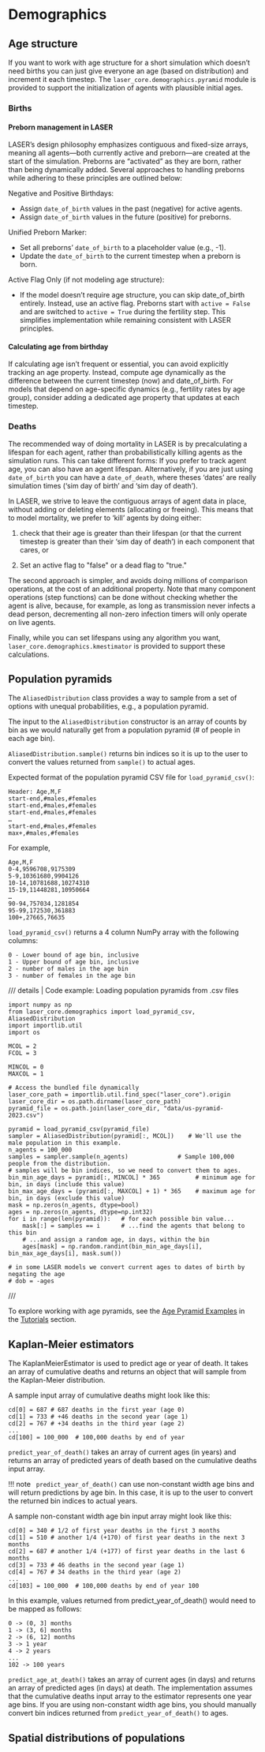 # Demographics

<!--Need to an an intro, explaining generalizations about demographics for LASER.

ALL topics about demographics will go here:

- Age structure
- Births
- Deaths
- All the vital dynamics sections??
- population pyramids
- kapalan-meier estimator
- etc

Just pasted in content from the various topics; this will need an intro and text explaining how to configure these, how they fit together (eg, when to use age pyrmaids, when to use kaplan-meier); also code blocks, etc need to be formatted

SO: Vital dynamics model: that section probably needs its own topic page, since it's long. Still kind of confused about what a "model" is in terms of laser components--is this a stand-alone model? Or the 'piece' that implements vital dynamics within an actual model? The answer to that will determine where we put the VDM topic page in the TOC.

Also, make sure to link to appropriate topics! (esp parameters) -->

## Age structure

If you want to work with age structure for a short simulation which doesn’t need births you can just give everyone an age (based on distribution) and increment it each timestep. The `laser_core.demographics.pyramid` module is provided to support the initialization of agents with plausible initial ages.

### Births

#### Preborn management in LASER

LASER’s design philosophy emphasizes contiguous and fixed-size arrays, meaning all agents—both currently active and preborn—are created at the start of the simulation. Preborns are “activated” as they are born, rather than being dynamically added. Several approaches to handling preborns while adhering to these principles are outlined below:

Negative and Positive Birthdays:

- Assign `date_of_birth` values in the past (negative) for active agents.
- Assign `date_of_birth` values in the future (positive) for preborns.

Unified Preborn Marker:

- Set all preborns’ `date_of_birth` to a placeholder value (e.g., -1).
- Update the `date_of_birth` to the current timestep when a preborn is born.

Active Flag Only (if not modeling age structure):

- If the model doesn’t require age structure, you can skip date_of_birth entirely. Instead, use an active flag. Preborns start with `active = False` and are switched to `active = True` during the fertility step. This simplifies implementation while remaining consistent with LASER principles.

#### Calculating age from birthday

If calculating age isn’t frequent or essential, you can avoid explicitly tracking an age property. Instead, compute age dynamically as the difference between the current timestep (now) and date_of_birth. For models that depend on age-specific dynamics (e.g., fertility rates by age group), consider adding a dedicated age property that updates at each timestep.

### Deaths

The recommended way of doing mortality in LASER is by precalculating a lifespan for each agent, rather than probabilistically killing agents as the simulation runs. This can take different forms: If you prefer to track agent age, you can also have an agent lifespan. Alternatively, if you are just using `date_of_birth` you can have a `date_of_death`, where theses ‘dates’ are really simulation times (‘sim day of birth’ and ‘sim day of death’).

In LASER, we strive to leave the contiguous arrays of agent data in place, without adding or deleting elements (allocating or freeing). This means that to model mortality, we prefer to ‘kill’ agents by doing either:

 1. check that their age is greater than their lifespan (or that the current timestep is greater than their ‘sim day of death’) in each component that cares, or

 2. Set an active flag to "false" or a dead flag to "true."

 The second approach is simpler, and avoids doing millions of comparison operations, at the cost of an additional property. Note that many component operations (step functions) can be done without checking whether the agent is alive, because, for example, as long as transmission never infects a dead person, decrementing all non-zero infection timers will only operate on live agents.

 Finally, while you can set lifespans using any algorithm you want, `laser_core.demographics.kmestimator` is provided to support these calculations.


## Population pyramids

The `AliasedDistribution` class provides a way to sample from a set of options with unequal probabilities, e.g., a population pyramid.

The input to the `AliasedDistribution` constructor is an array of counts by bin as we would naturally get from a population pyramid (# of people in each age bin).

`AliasedDistribution.sample()` returns bin indices so it is up to the user to convert the values returned from `sample()` to actual ages.

Expected format of the population pyramid CSV file for `load_pyramid_csv()`:

```
Header: Age,M,F
start-end,#males,#females
start-end,#males,#females
start-end,#males,#females
…
start-end,#males,#females
max+,#males,#females
```

For example,

```
Age,M,F
0-4,9596708,9175309
5-9,10361680,9904126
10-14,10781688,10274310
15-19,11448281,10950664
…
90-94,757034,1281854
95-99,172530,361883
100+,27665,76635
```

`load_pyramid_csv()` returns a 4 column NumPy array with the following columns:

```
0 - Lower bound of age bin, inclusive
1 - Upper bound of age bin, inclusive
2 - number of males in the age bin
3 - number of females in the age bin
```

/// details | Code example: Loading population pyramids from .csv files

```
import numpy as np
from laser_core.demographics import load_pyramid_csv, AliasedDistribution
import importlib.util
import os

MCOL = 2
FCOL = 3

MINCOL = 0
MAXCOL = 1

# Access the bundled file dynamically
laser_core_path = importlib.util.find_spec("laser_core").origin
laser_core_dir = os.path.dirname(laser_core_path)
pyramid_file = os.path.join(laser_core_dir, "data/us-pyramid-2023.csv")

pyramid = load_pyramid_csv(pyramid_file)
sampler = AliasedDistribution(pyramid[:, MCOL])    # We'll use the male population in this example.
n_agents = 100_000
samples = sampler.sample(n_agents)              # Sample 100,000 people from the distribution.
# samples will be bin indices, so we need to convert them to ages.
bin_min_age_days = pyramid[:, MINCOL] * 365          # minimum age for bin, in days (include this value)
bin_max_age_days = (pyramid[:, MAXCOL] + 1) * 365    # maximum age for bin, in days (exclude this value)
mask = np.zeros(n_agents, dtype=bool)
ages = np.zeros(n_agents, dtype=np.int32)
for i in range(len(pyramid)):   # for each possible bin value...
    mask[:] = samples == i      # ...find the agents that belong to this bin
    # ...and assign a random age, in days, within the bin
    ages[mask] = np.random.randint(bin_min_age_days[i], bin_max_age_days[i], mask.sum())

# in some LASER models we convert current ages to dates of birth by negating the age
# dob = -ages
```
///

To explore working with age pyramids, see the [Age Pyramid Examples](../../tutorials/age_pyramid.ipynb) in the [Tutorials](../../tutorials/index.md) section.


## Kaplan-Meier estimators

The KaplanMeierEstimator is used to predict age or year of death. It takes an array of cumulative deaths and returns an object that will sample from the Kaplan-Meier distribution.

A sample input array of cumulative deaths might look like this:

```
cd[0] = 687 # 687 deaths in the first year (age 0)
cd[1] = 733 # +46 deaths in the second year (age 1)
cd[2] = 767 # +34 deaths in the third year (age 2)
...
cd[100] = 100_000  # 100,000 deaths by end of year
```

`predict_year_of_death()` takes an array of current ages (in years) and returns an array of predicted years of death based on the cumulative deaths input array.

!!! note
    ` predict_year_of_death()` can use non-constant width age bins and will return predictions by age bin. In this case, it is up to the user to convert the returned bin indices to actual years.

A sample non-constant width age bin input array might look like this:

```
cd[0] = 340 # 1/2 of first year deaths in the first 3 months
cd[1] = 510 # another 1/4 (+170) of first year deaths in the next 3 months
cd[2] = 687 # another 1/4 (+177) of first year deaths in the last 6 months
cd[3] = 733 # 46 deaths in the second year (age 1)
cd[4] = 767 # 34 deaths in the third year (age 2)
...
cd[103] = 100_000  # 100,000 deaths by end of year 100
```

In this example, values returned from predict_year_of_death() would need to be mapped as follows:

```
0 -> (0, 3] months
1 -> (3, 6] months
2 -> (6, 12] months
3 -> 1 year
4 -> 2 years
...
102 -> 100 years
```

`predict_age_at_death()` takes an array of current ages (in days) and returns an array of predicted ages (in days) at death. The implementation assumes that the cumulative deaths input array to the estimator represents one year age bins. If you are using non-constant width age bins, you should manually convert bin indices returned from `predict_year_of_death()` to ages.


## Spatial distributions of populations

<!-- [Added here since it's part of the demographics subpackage, but it might make more sense with the migration information] -->